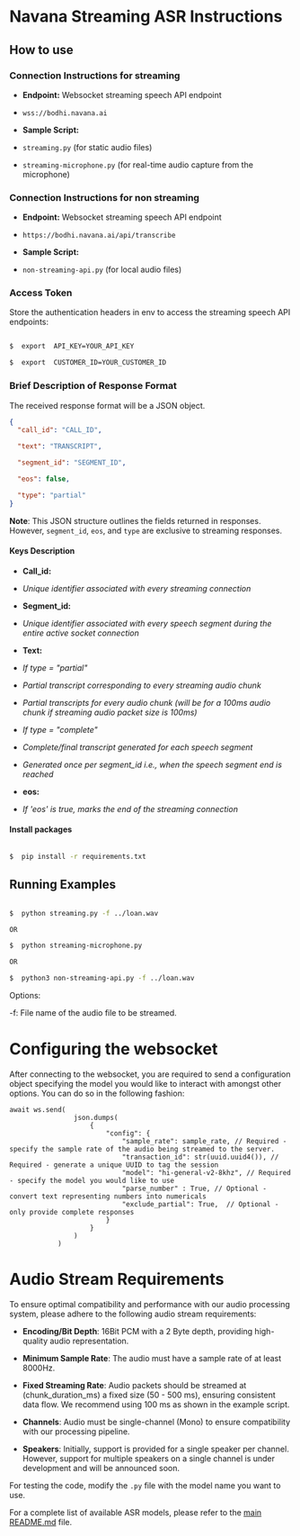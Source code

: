 # Navana Streaming ASR Instructions

## How to use

### Connection Instructions for streaming

- **Endpoint:** Websocket streaming speech API endpoint

- `wss://bodhi.navana.ai`

- **Sample Script:**

- `streaming.py` (for static audio files)

- `streaming-microphone.py` (for real-time audio capture from the microphone)

### Connection Instructions for non streaming

- **Endpoint:** Websocket streaming speech API endpoint

- `https://bodhi.navana.ai/api/transcribe`

- **Sample Script:**

- `non-streaming-api.py` (for local audio files)

### Access Token

Store the authentication headers in env to access the streaming speech API endpoints:

```bash

$  export  API_KEY=YOUR_API_KEY

$  export  CUSTOMER_ID=YOUR_CUSTOMER_ID

```

### Brief Description of Response Format

The received response format will be a JSON object.

```json
{
  "call_id": "CALL_ID",

  "text": "TRANSCRIPT",

  "segment_id": "SEGMENT_ID",

  "eos": false,

  "type": "partial"
}
```

**Note**: This JSON structure outlines the fields returned in responses. However, `segment_id`, `eos`, and `type` are exclusive to streaming responses.

#### Keys Description

- **Call_id:**

- _Unique identifier associated with every streaming connection_

- **Segment_id:**

- _Unique identifier associated with every speech segment during the entire active socket connection_

- **Text:**

- _If type = "partial"_

- _Partial transcript corresponding to every streaming audio chunk_

- _Partial transcripts for every audio chunk (will be for a 100ms audio chunk if streaming audio packet size is 100ms)_

- _If type = "complete"_

- _Complete/final transcript generated for each speech segment_

- _Generated once per segment_id i.e., when the speech segment end is reached_

- **eos:**

- _If 'eos' is true, marks the end of the streaming connection_

#### Install packages

```bash

$  pip install -r requirements.txt

```

## Running Examples

```bash

$  python streaming.py -f ../loan.wav

OR

$  python streaming-microphone.py

OR

$  python3 non-streaming-api.py -f ../loan.wav

```

Options:

-f: File name of the audio file to be streamed.


# Configuring the websocket

After connecting to the websocket, you are required to send a configuration object specifying the model you would like to interact with amongst other options. You can do so in the following fashion: 

```
await ws.send(
                json.dumps(
                    {
                        "config": {
                            "sample_rate": sample_rate, // Required - specify the sample rate of the audio being streamed to the server. 
                            "transaction_id": str(uuid.uuid4()), // Required - generate a unique UUID to tag the session
                            "model": "hi-general-v2-8khz", // Required - specify the model you would like to use 
                            "parse_number" : True, // Optional - convert text representing numbers into numericals
                            "exclude_partial": True,  // Optional - only provide complete responses
                        }
                    }
                )
            )
```

# Audio Stream Requirements

To ensure optimal compatibility and performance with our audio processing system, please adhere to the following audio stream requirements:

- **Encoding/Bit Depth**: 16Bit PCM with a 2 Byte depth, providing high-quality audio representation.

- **Minimum Sample Rate**: The audio must have a sample rate of at least 8000Hz.

- **Fixed Streaming Rate**: Audio packets should be streamed at (chunk_duration_ms) a fixed size (50 - 500 ms), ensuring consistent data flow. We recommend using 100 ms as shown in the example script.

- **Channels**: Audio must be single-channel (Mono) to ensure compatibility with our processing pipeline.

- **Speakers**: Initially, support is provided for a single speaker per channel. However, support for multiple speakers on a single channel is under development and will be announced soon.

For testing the code, modify the `.py` file with the model name you want to use.

For a complete list of available ASR models, please refer to the [main README.md](../../readme.md) file.
